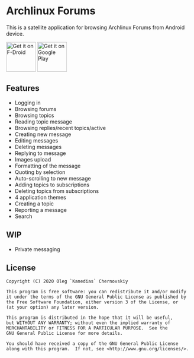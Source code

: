 Archlinux Forums
================

This is a satellite application for browsing Archlinux Forums from Android device.


[<img src="https://fdroid.gitlab.io/artwork/badge/get-it-on.png"
     alt="Get it on F-Droid"
     height="80">](https://f-droid.org/packages/com.kanedias.archforums/)
[<img src="https://play.google.com/intl/en_us/badges/images/generic/en-play-badge.png"
     alt="Get it on Google Play"
     height="80">](https://play.google.com/store/apps/details?id=com.kanedias.archforums)

Features
--------

* Logging in
* Browsing forums
* Browsing topics
* Reading topic message
* Browsing replies/recent topics/active
* Creating new message
* Editing messages
* Deleting messages
* Replying to message
* Images upload
* Formatting of the message
* Quoting by selection
* Auto-scrolling to new message
* Adding topics to subscriptions
* Deleting topics from subscriptions
* 4 application themes
* Creating a topic
* Reporting a message
* Search

WIP
---
* Private messaging

License
--------

    Copyright (C) 2020 Oleg `Kanedias` Chernovskiy

    This program is free software: you can redistribute it and/or modify
    it under the terms of the GNU General Public License as published by
    the Free Software Foundation, either version 3 of the License, or
    (at your option) any later version.

    This program is distributed in the hope that it will be useful,
    but WITHOUT ANY WARRANTY; without even the implied warranty of
    MERCHANTABILITY or FITNESS FOR A PARTICULAR PURPOSE.  See the
    GNU General Public License for more details.

    You should have received a copy of the GNU General Public License
    along with this program.  If not, see <http://www.gnu.org/licenses/>.
